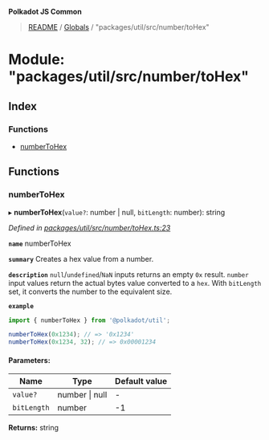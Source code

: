 **Polkadot JS Common**

> [README](../README.md) / [Globals](../globals.md) / "packages/util/src/number/toHex"

# Module: "packages/util/src/number/toHex"

## Index

### Functions

* [numberToHex](_packages_util_src_number_tohex_.md#numbertohex)

## Functions

### numberToHex

▸ **numberToHex**(`value?`: number \| null, `bitLength`: number): string

*Defined in [packages/util/src/number/toHex.ts:23](https://github.com/polkadot-js/common/blob/aff78c2e/packages/util/src/number/toHex.ts#L23)*

**`name`** numberToHex

**`summary`** Creates a hex value from a number.

**`description`** 
`null`/`undefined`/`NaN` inputs returns an empty `0x` result. `number` input values return the actual bytes value converted to a `hex`. With `bitLength` set, it converts the number to the equivalent size.

**`example`** 
<BR>

```javascript
import { numberToHex } from '@polkadot/util';

numberToHex(0x1234); // => '0x1234'
numberToHex(0x1234, 32); // => 0x00001234
```

#### Parameters:

Name | Type | Default value |
------ | ------ | ------ |
`value?` | number \| null | - |
`bitLength` | number | -1 |

**Returns:** string
